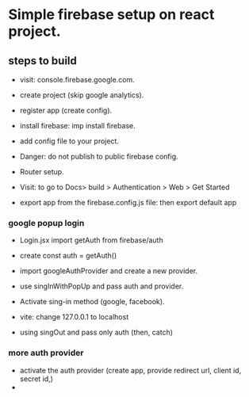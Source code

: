 # Simple firebase setup on react project.

## steps to build

- visit: console.firebase.google.com.
- create project (skip google analytics).
- register app (create config).
- install firebase: imp install firebase.
- add config file to your project.
- Danger: do not publish to public firebase config.
- Router setup.

- Visit: to go to Docs> build > Authentication > Web > Get Started
- export app from the firebase.config.js file: then export default app

### google popup login

- Login.jsx import getAuth from firebase/auth
- create const auth = getAuth()

- import googleAuthProvider and create a new provider.
- use singInWithPopUp and pass auth and provider.
- Activate sing-in method (google, facebook).
- vite: change 127.0.0.1 to localhost
- using singOut and pass only auth (then, catch)

### more auth provider

- activate the auth provider (create app, provide redirect url, client id, secret id,)
-
